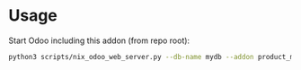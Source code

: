 # Usage

Start Odoo including this addon (from repo root):

```bash
python3 scripts/nix_odoo_web_server.py --db-name mydb --addon product_multiple_barcodes
```
